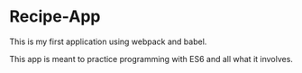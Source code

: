 # Recipe-App

This is my first application using webpack and babel.

This app is meant to practice programming with ES6 and all what it involves.
